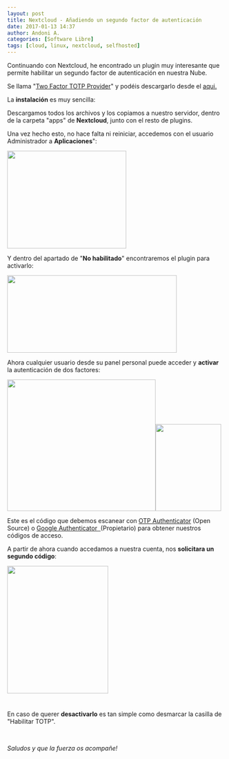 ```yaml
---
layout: post
title: Nextcloud - Añadiendo un segundo factor de autenticación
date: 2017-01-13 14:37
author: Andoni A.
categories: [Software Libre]
tags: [cloud, linux, nextcloud, selfhosted]
---
```

Continuando con Nextcloud, he encontrado un plugin muy interesante que permite habilitar un segundo factor de autenticación en nuestra Nube.

Se llama "<a href="https://github.com/nextcloud/twofactor_totp">Two Factor TOTP Provider</a>" y podéis descargarlo desde el <a href="https://apps.nextcloud.com/apps/twofactor_totp/releases?platform=11#11">aqui.</a>


La <strong>instalación</strong> es muy sencilla:

Descargamos todos los archivos y los copiamos a nuestro servidor, dentro de la carpeta "apps" de <strong>Nextcloud</strong>, junto con el resto de plugins.

Una vez hecho esto, no hace falta ni reiniciar, accedemos con el usuario Administrador a <strong>Aplicaciones</strong>":

<img class="aligncenter size-full wp-image-274" src="http://blogdeandoniaf.files.wordpress.com/2016/12/seleccic3b3n_682.png" alt="" width="276" height="226" />

Y dentro del apartado de "<strong>No habilitado</strong>" encontraremos el plugin para activarlo:

<img class="aligncenter size-full wp-image-275" src="http://blogdeandoniaf.files.wordpress.com/2016/12/seleccic3b3n_683.png" alt="" width="393" height="179" />

Ahora cualquier usuario desde su panel personal puede acceder y <strong>activar</strong> la autenticación de dos factores:

<img src="http://blogdeandoniaf.files.wordpress.com/2016/12/seleccic3b3n_685.png" alt="" width="344" height="304" /><img src="http://blogdeandoniaf.files.wordpress.com/2016/12/seleccic3b3n_684.png" alt="" width="152" height="201" />


Este es el código que debemos escanear con <a href="https://github.com/0xbb/otp-authenticator">OTP Authenticator</a> (Open Source) o <a href="https://play.google.com/store/apps/details?id=com.google.android.apps.authenticator2">Google Authenticator  </a>(Propietario) para obtener nuestros códigos de acceso.

A partir de ahora cuando accedamos a nuestra cuenta, nos <strong>solicitara un segundo código</strong>:

<img class="wp-image-280 alignright" src="http://blogdeandoniaf.files.wordpress.com/2017/12/seleccic3b3n_687-e1481197991937.png" width="234" height="295" />
<h1></h1>


En caso de querer <strong>desactivarlo</strong> es tan simple como desmarcar la casilla de "Habilitar TOTP".

&nbsp;

<em>Saludos y que la fuerza os acompañe!</em>
